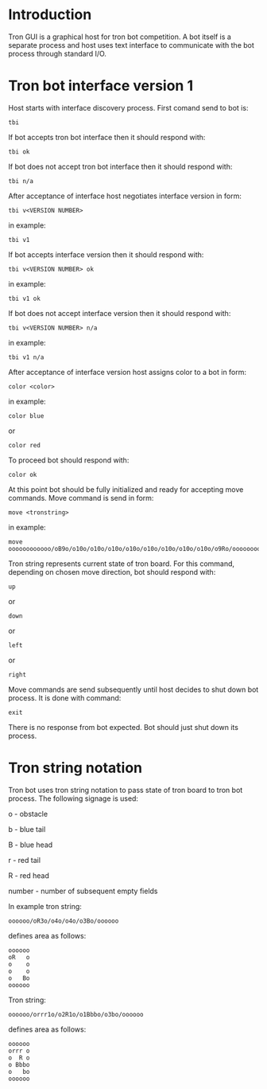# Introduction
Tron GUI is a graphical host for tron bot competition. A bot itself is a separate process and host uses text interface to communicate with the bot process through standard I/O.

# Tron bot interface version 1
Host starts with interface discovery process. First comand send to bot is:
```
tbi
```
If bot accepts tron bot interface then it should respond with:
```
tbi ok
```
If bot does not accept tron bot interface then it should respond with:
```
tbi n/a
```
After acceptance of interface host negotiates interface version in form:
```
tbi v<VERSION NUMBER>
```
in example:
```
tbi v1
```
If bot accepts interface version then it should respond with:
```
tbi v<VERSION NUMBER> ok
```
in example:
```
tbi v1 ok
```
If bot does not accept interface version then it should respond with:
```
tbi v<VERSION NUMBER> n/a
```
in example:
```
tbi v1 n/a
```
After acceptance of interface version host assigns color to a bot in form:
```
color <color>
```
in example:
```
color blue
```
or
```
color red
```
To proceed bot should respond with:
```
color ok
```
At this point bot should be fully initialized and ready for accepting move commands. Move command is send in form:
```
move <tronstring>
```
in example:
```
move oooooooooooo/oB9o/o10o/o10o/o10o/o10o/o10o/o10o/o10o/o10o/o9Ro/oooooooooooo
```
Tron string represents current state of tron board. For this command, depending on chosen move direction, bot should respond with:
```
up
```
or
```
down
```
or
```
left
```
or
```
right
```
Move commands are send subsequently until host decides to shut down bot process. It is done with command:
```
exit
```
There is no response from bot expected. Bot should just shut down its process.

# Tron string notation
Tron bot uses tron string notation to pass state of tron board to tron bot process. The following signage is used:

o - obstacle

b - blue tail

B - blue head

r - red tail

R - red head

number - number of subsequent empty fields

In example tron string:
```
oooooo/oR3o/o4o/o4o/o3Bo/oooooo
```
defines area as follows:
```
oooooo
oR   o
o    o
o    o
o   Bo
oooooo
```

Tron string:
```
oooooo/orrr1o/o2R1o/o1Bbbo/o3bo/oooooo
```
defines area as follows:
```
oooooo
orrr o
o  R o
o Bbbo
o   bo
oooooo
```